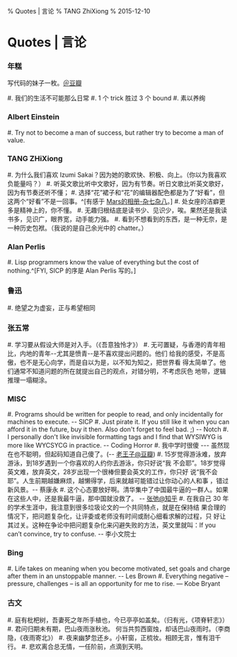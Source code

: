 % Quotes | 言论
% TANG ZhiXiong
% 2015-12-10

Quotes | 言论
=============

### 年糕

写代码的妹子一枚。[＠豆瓣](http://www.douban.com/people/heatherheather/)

#. 我们的生活不可能那么日常
#. 1 个 trick 胜过 3 个 bound
#. 素以养绚

### Albert Einstein

#. Try not to become a man of success, but rather try to become a man of value.

### TANG ZHiXiong

#. 为什么我们喜欢 Izumi Sakai？因为她的歌欢快、积极、向上。（你以为我喜欢负能量吗？）
#. 听英文歌比听中文歌好，因为有节奏。听日文歌比听英文歌好，因为有节奏还听不懂；
#. 选择“花”裙子和“花”的编辑器配色都是为了“好看”，但这两个“好看”不是一回事。^[有感于 [Mars的相册-杂七杂八](http://www.douban.com/photos/photo/1024885043/)。]
#. 处女座的洁癖更多是精神上的，你不懂。
#. 无趣归根结底是读书少、见识少，唉。果然还是我读书多，见识广，眼界宽，动手能力强。
#. 看到不想看到的东西，是一种无奈，是一种历史包袱。（我说的是自己余光中的 chatter。）

### Alan Perlis

#. Lisp programmers know the value of everything but the cost of nothing.^[FYI, SICP 的序是 Alan Perlis 写的。]

### 鲁迅

#. 绝望之为虚妄，正与希望相同

### 张五常

#. 学习要从假设大师是对入手。（《吾意独怜才》）
#. 无可置疑，与香港的青年相比，内地的青年--尤其是愤青--是不喜欢提出问题的。他们
    给我的感受，不是高傲，也不是无心向学，而是自以为是，以不知为知之，把世界看
    得太简单了。他们通常不知道问题的所在就提出自己的观点，对错分明，不考虑灰色
    地带，逻辑推理一塌糊涂。

### MISC

#. Programs should be written for people to read, and only incidentally for
    machines to execute. -- SICP
#. Just pirate it. If you still like it when you can afford it in the future,
    buy it then. Also don't forget to feel bad. ;) -- Notch
#. I personally don't like invisible formatting tags and I find that WYSIWYG is more like WYCSYCG in practice. -- Coding Horror
#. 我中学时很傻 --- 虽然现在也不聪明，但起码知道自己傻了。(-- [老王子@豆瓣](http://www.douban.com/people/juedaijiagongzi/))
#. 15岁觉得游泳难，放弃游泳，到18岁遇到一个你喜欢的人约你去游泳，你只好说“我
    不会耶”。18岁觉得英文难，放弃英文，28岁出现一个很棒但要会英文的工作，你只好
    说“我不会耶”。人生前期越嫌麻烦，越懒得学，后来就越可能错过让你动心的人和事
    ，错过新风景。-- 蔡康永
#. 这个心态要放好啊。清华集中了中国最牛逼的一群人。如果在这些人中，还是我最牛逼，那中国就没救了。 -- [张弛@知乎](https://www.zhihu.com/people/zhang-chi-11)
#. 在我自己 30 年的学术生涯中，我注意到很多垃圾论文的一个共同特点，就是在保持结
    果合理的情况下，把问题复杂化，让评委或老师没有时间或耐心细看求解的过程，只
    好让其过关。这种在争论中把问题复杂化来闪避失败的方法，英文里就叫：If you
    can’t convince, try to confuse. -- 李小文院士

### Bing

#. Life takes on meaning when you become motivated, set goals and charge after
    them in an unstoppable manner. -- Les Brown
#. Everything negative – pressure, challenges – is all an opportunity for me to
    rise. — Kobe Bryant

### 古文

#. 庭有枇杷树，吾妻死之年所手植也，今已亭亭如盖矣。（归有光，《项脊轩志》）
#. 君问归期未有期，巴山夜雨涨秋池。 何当共剪西窗烛，却话巴山夜雨时。（李商隐，《夜雨寄北》）
#. 夜来幽梦忽还乡。小轩窗，正梳妆。相顾无言，惟有泪千行。
#. 悲欢离合总无情，一任阶前，点滴到天明。
